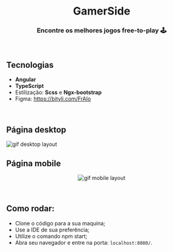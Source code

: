 <h1 align="center"> GamerSide </h1>


<h3 align="center">Encontre os melhores jogos free-to-play 🕹️</h3>

<br>

## Tecnologias 

- **Angular**
- **TypeScript**
- Estilização: **Scss** e **Ngx-bootstrap**
- Figma: https://bityli.com/FrAIo

<br>

## Página desktop

<img src="readme-img/desktop.gif" alt="gif desktop layout">

<br>

## Página mobile

<p align="center">
<img src="readme-img/mobile.gif" alt="gif mobile layout">
</p>

<br>

## Como rodar:

- Clone o código para a sua maquina;
- Use a IDE de sua preferência;
- Utilize o comando npm start;
- Abra seu navegador e entre na porta: `localhost:8080/`.



